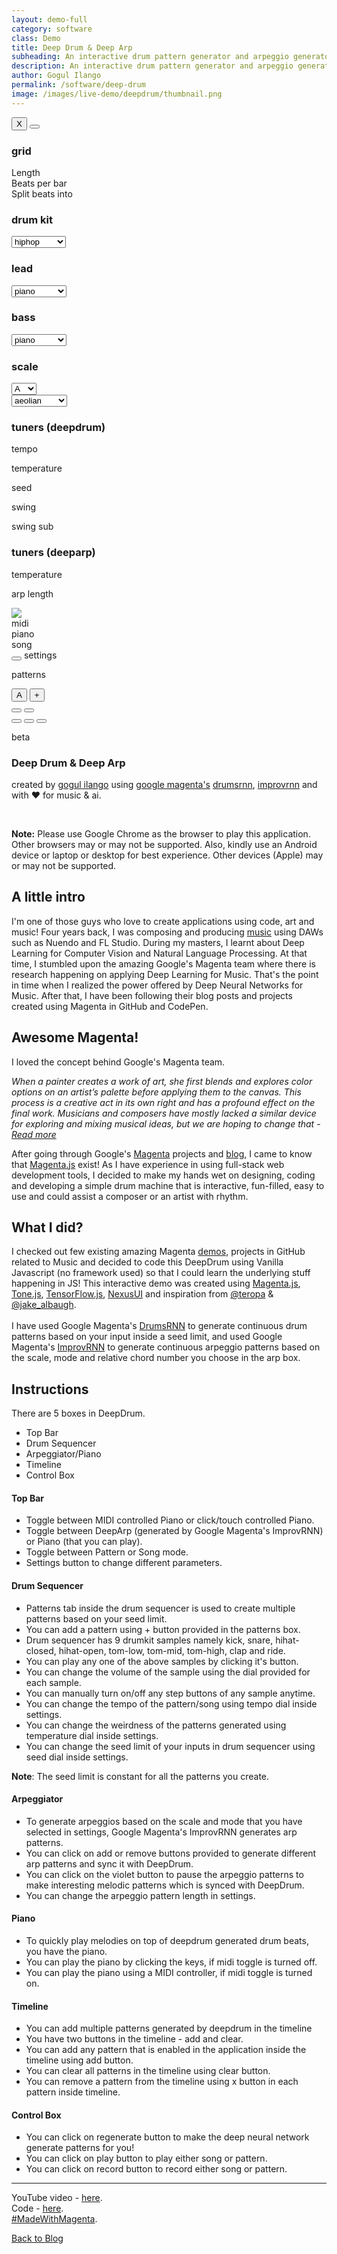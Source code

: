 ```yaml
---
layout: demo-full
category: software
class: Demo
title: Deep Drum & Deep Arp
subheading: An interactive drum pattern generator and arpeggio generator created using Google Magenta's DrumsRNN and ImprovRNN.
description: An interactive drum pattern generator and arpeggio generator created using Google Magenta's DrumsRNN and ImprovRNN.
author: Gogul Ilango
permalink: /software/deep-drum
image: /images/live-demo/deepdrum/thumbnail.png
---
```


<div class="deepdrum-container">
	<div class="deepdrum-wrapper">
		<div class="deepdrum-flex">
			<div class="deepdrum-playback deepdrum-flex-items">
				<div class="deepdrum-kit-selector">
					<div id="deepdrum-top-controller" class="deepdrum-playback-controller">
						<div class="deepdrum-modal-settings" id="deepdrum-modal-settings">
							<div class="deepdrum-modal-settings-holder">
								<button id="deepdrum-modal-close" class="deepdrum-modal-close" onclick="closeSettings()">X</button>
								<button id="deepdrum-modal-apply" class="deepdrum-modal-apply" onclick="applySettings()"></button>
								<div class="deepdrum-modal-settings-wrapper">
									<div class="deepdrum-modal-settings-container">
										<h3>grid</h3>
										<div class="deepdrum-settings-box">
										    <div class="deepdrum-settings-flex"><span class="text-settings">Length</span><span id="text-slider-bar-length" class="text-settings-value"></span> <span nexus-ui="slider" id="slider-bar-length"></span></div>
										    <div class="deepdrum-settings-flex"><span class="text-settings">Beats per bar</span><span id="text-slider-beats-per-bar" class="text-settings-value"></span> <span nexus-ui="slider" id="slider-beats-per-bar"></span></div>
										    <div class="deepdrum-settings-flex"><span class="text-settings">Split beats into</span><span id="text-slider-split-beats-into" class="text-settings-value"></span> <span nexus-ui="slider" id="slider-split-beats-into"></span></div>
										</div>
									</div>
								</div>
								<div class="deepdrum-modal-settings-wrapper">
									<div class="deepdrum-modal-settings-container">
										<h3>drum kit</h3>
										<div class="deepdrum-settings-box">
										    <select id="deepdrum-kit" class="deepdrum-select" onchange="updateKit(this.id)">
										    	<option value="analog">analog</option>
										    	<option value="electronic">electronic</option>
										    	<option value="hiphop" selected>hiphop</option>
										    	<option value="percussion">percussion</option>
										    </select>
										</div>
									</div>
								</div>
								<div class="deepdrum-modal-settings-wrapper">
									<div class="deepdrum-modal-settings-container">
										<h3>lead</h3>
										<div class="deepdrum-settings-box">
										    <select id="deepdrum-select-synth" class="deepdrum-select" onchange="updateSynthLead(this.id)">
										    	<option value="mono">monosynth</option>
										    	<option value="poly">polysynth</option>
										    	<option value="fat">fatsynth</option>
										    	<option value="piano" selected>piano</option>
										    	<option value="guitar">guitar</option>
										    </select>
										</div>
									</div>
								</div>
								<div class="deepdrum-modal-settings-wrapper">
									<div class="deepdrum-modal-settings-container">
										<h3>bass</h3>
										<div class="deepdrum-settings-box">
										    <select id="deepdrum-select-synth-bass" class="deepdrum-select" onchange="updateSynthBass(this.id)">
										    	<option value="mono">monosynth</option>
										    	<option value="poly">polysynth</option>
										    	<option value="fat">fatsynth</option>
										    	<option value="piano" selected>piano</option>
										    </select>
										</div>
									</div>
								</div>
								<div class="deepdrum-modal-settings-wrapper">
									<div class="deepdrum-modal-settings-container">
										<h3>scale</h3>
										<div class="deepdrum-settings-box" id="deepdrum-box-select-scale">
											<select id="deepdrum-select-scale" class="deepdrum-select" onchange="updateScale(this.id)">
										    	<option value="C">C</option>
										    	<option value="C#">C#</option>
										    	<option value="D">D</option>
										    	<option value="D#">D#</option>
										    	<option value="E">E</option>
										    	<option value="F">F</option>
										    	<option value="F#">F#</option>
										    	<option value="G">G</option>
										    	<option value="G#">G#</option>
										    	<option value="A" selected>A</option>
										    	<option value="A#">A#</option>
										    	<option value="B">B</option>
										    </select>
										</div>
										<div class="deepdrum-settings-box" id="deepdrum-box-select-mode">
											<select id="deepdrum-select-mode" class="deepdrum-select" onchange="updateMode(this.id)">
										    	<option value="ionian">ionian</option>
										    	<option value="dorian">dorian</option>
										    	<option value="phrygian">phrygian</option>
										    	<option value="lydian">lydian</option>
										    	<option value="myxolydian">myxolydian</option>
										    	<option value="aeolian" selected>aeolian</option>
										    	<option value="locrian">locrian</option>
										    </select>
										</div>
									</div>
								</div>
								<div class="deepdrum-modal-settings-wrapper">
									<div class="deepdrum-modal-settings-container">
									<h3>tuners (deepdrum)</h3>
										<div class="deepdrum-playback-control">
											<div class="deepdrum-playback-controller">
												<div class="deepdrum-control-box">
													<span nexus-ui="dial" id="dial-tempo"></span>
												    <p id="text-tempo" class="text-property">tempo</p>
												</div>
												<div class="deepdrum-control-box">
													<span nexus-ui="dial" id="dial-temperature-drum"></span>
												    <p id="text-temperature-drum" class="text-property">temperature</p>
												</div>
												<div class="deepdrum-control-box">
													<span nexus-ui="dial" id="dial-seed"></span>
												    <p id="text-seed" class="text-property">seed</p>
												</div>
												<div class="deepdrum-control-box">
													<span nexus-ui="dial" id="dial-swing"></span>
												    <p id="text-swing" class="text-property">swing</p>
												</div>
												<div class="deepdrum-control-box">
													<span nexus-ui="dial" id="dial-swing-sub"></span>
												    <p id="text-swing-sub" class="text-property">swing sub</p>
												</div>
											</div>
										</div>
									</div>
								</div>
								<div class="deepdrum-modal-settings-wrapper">
									<div class="deepdrum-modal-settings-container">
									<h3>tuners (deeparp)</h3>
										<div class="deepdrum-playback-control">
											<div class="deepdrum-playback-controller">
												<div class="deepdrum-control-box">
													<span nexus-ui="dial" id="dial-temperature-arp"></span>
												    <p id="text-temperature-arp" class="text-property">temperature</p>
												</div>
												<div class="deepdrum-control-box hide-box" id="box-dial-arp-length">
													<span nexus-ui="dial" id="dial-arp-length"></span>
												    <p id="text-arp-length" class="text-property">arp length</p>
												</div>
											</div>
										</div>
									</div>
								</div>
							</div>
						</div>
						<div class="deepdrum-top-control-box">
							<img src="/images/live-demo/deepdrum/avengers.png" class="avengers-logo" />
						</div>
						<div class="deepdrum-top-control-box">
							<span nexus-ui="toggle" id="toggle-midi"></span>
							<span class="text-description">midi</span>	
						</div>
						<div class="deepdrum-top-control-box">
							<span nexus-ui="radiobutton" id="radio-melody" style="margin-bottom: 5px !important;"></span>
							<span class="text-description" id="text-melody">piano</span>	
						</div>
						<div class="deepdrum-top-control-box">
							<span nexus-ui="toggle" id="toggle-play-mode"></span>
							<span class="text-description" id="text-play-mode">song</span>	
						</div>
						<div class="deepdrum-top-control-box">
							<button id="deepdrum-settings" class="deepdrum-settings" onclick="showSettings(this.id)"></button>
							<span class="text-description">settings</span>	
						</div>
					</div>
				</div>
				<div class="hide-box deepdrum-pattern-tag" id="deepdrum-pattern-tag">
					<div id="deepdrum-tag-holder" class="deepdrum-tag-holder">
						<p class="deepdrum-tag-text">patterns</p>
						<button id="btn-tag-a" class="btns-tag" onclick="enableTag(this.id)">A</button>
						<button id="btn-tag-plus" class="btns-tag-plus" onclick="addTag(this.id)">+</button>
					</div>
				</div>
				<div class="deepdrum-step-sequencer">
					<div id="deepdrum-drum-container" class="deepdrum-instrument-container">
					</div>
				</div>
				<div class="deepdrum-playback-control deepdrum-arp-box-wrapper" id="deepdrum-arp-box-wrapper">
					<div class="hide-box deepdrum-piano-box" id="deepdrum-piano-box">
						<div class="deepdrum-piano" id="deepdrum-piano"></div>
					</div>
					<div class="hide-box deepdrum-arp-box" id="deepdrum-arp-box"></div>
					<div class="hide-box deepdrum-gpad-box" id="deepdrum-gpad-box"></div>
				</div>
				<div class="deepdrum-timeline-container animated" id="deepdrum-timeline-container">
					<div class="deepdrum-timeline" id="deepdrum-timeline">
						<div id="deepdrum-timeline-indicator" class="deepdrum-timeline-indicator"></div>
						<button id="deepdrum-timeline-add" class="deepdrum-timeline-add animated jello infinite" onclick="addPatternInTimeline(this.id)"></button>
						<button id="deepdrum-timeline-clear" class="deepdrum-timeline-clear" onclick="clearPatternInTimeline()"></button>
					</div>
				</div>
				<div class="deepdrum-buttons-controller">
					<button id="deepdrum-regenerate" class="deepdrum-regenerate" onclick="predictSequence(this.id)" title="Regenerate!"></button>
					<button id="deepdrum-play" class="deepdrum-play" onclick="playDeepDrum(this.id)" title="Play!"></button>
					<button id="deepdrum-record" class="deepdrum-record" onclick="downloadPattern(this.id)" title="Record!"></button>
				</div>
				<p class='deepdrum-beta'>beta</p>
				</div>
			</div>
		</div>
		<div id="deepdrum-snackbar" class="deepdrum-snackbar"></div>
	</div>
<div class="deepdrum-content-container">
	<div class="deepdrum-content">
		<div>
			<h3>Deep Drum & Deep Arp</h3>
			<p class="text-create">created by <a href="https://gogul09.github.io/about" target="_blank">gogul ilango</a> using <a href="https://magenta.tensorflow.org/demos/community/" target="_blank">google magenta's</a> <a href="https://github.com/tensorflow/magenta/tree/master/magenta/models/drums_rnn" target="_blank">drumsrnn</a>, <a href="https://github.com/tensorflow/magenta/tree/master/magenta/models/improv_rnn" target="_blank">improvrnn</a> and with ❤️ for music & ai.</p>
			<br>
			<div class="note">
				<p><b>Note:</b> Please use Google Chrome as the browser to play this application. Other browsers may or may not be supported. Also, kindly use an Android device or laptop or desktop for best experience. Other devices (Apple) may or may not be supported.</p>
			</div>
			<h2>A little intro</h2>
			<p>I'm one of those guys who love to create applications using code, art and music! Four years back, I was composing and producing <a href="https://www.youtube.com/c/GogulIlangoMusic" target="_blank">music</a> using DAWs such as Nuendo and FL Studio. During my masters, I learnt about Deep Learning for Computer Vision and Natural Language Processing. At that time, I stumbled upon the amazing Google's Magenta team where there is research happening on applying Deep Learning for Music. That's the point in time when I realized the power offered by Deep Neural Networks for Music. After that, I have been following their blog posts and projects created using Magenta in GitHub and CodePen.</p>
			<h2>Awesome Magenta!</h2>
			<p>I loved the concept behind Google's Magenta team.</p>
			<div class="note"><p><i>When a painter creates a work of art, she first blends and explores color options on an artist’s palette before applying them to the canvas. This process is a creative act in its own right and has a profound effect on the final work. Musicians and composers have mostly lacked a similar device for exploring and mixing musical ideas, but we are hoping to change that - <a href="https://magenta.tensorflow.org/music-vae" target="_blank">Read more</a></i></p></div> 
			<p>After going through Google's <a href="https://magenta.tensorflow.org/" target="_blank">Magenta</a> projects and <a href="https://magenta.tensorflow.org/blog" target="_blank">blog</a>, I came to know that <a href="https://magenta.tensorflow.org/blog/2018/05/03/connecting-with-magenta-js/" target="_blank">Magenta.js</a> exist! As I have experience in using full-stack web development tools, I decided to make my hands wet on designing, coding and developing a simple drum machine that is interactive, fun-filled, easy to use and could assist a composer or an artist with rhythm.</p>
			<h2>What I did?</h2>
			<p>I checked out few existing amazing Magenta <a href="https://magenta.tensorflow.org/demos" target="_blank">demos</a>, projects in GitHub related to Music and decided to code this DeepDrum using Vanilla Javascript (no framework used) so that I could learn the underlying stuff happening in JS! This interactive demo was created using <a href="https://magenta.tensorflow.org/js" target="_blank">Magenta.js</a>, <a href="https://tonejs.github.io/" target="_blank">Tone.js</a>, <a href="https://js.tensorflow.org/" target="_blank">TensorFlow.js</a>, <a href="https://nexus-js.github.io/ui/" target="_blank">NexusUI</a> and inspiration from <a href="https://twitter.com/teropa" target="_blank">@teropa</a> & <a href="https://twitter.com/jake_albaugh" target="_blank">@jake_albaugh</a>.<br><br>I have used Google Magenta's <a href="https://github.com/tensorflow/magenta/tree/master/magenta/models/drums_rnn" target="_blank">DrumsRNN</a> to generate continuous drum patterns based on your input inside a <span class="coding">seed</span> limit, and used Google Magenta's <a href="https://github.com/tensorflow/magenta/tree/master/magenta/models/improv_rnn" target="_blank">ImprovRNN</a> to generate continuous arpeggio patterns based on the scale, mode and relative chord number you choose in the arp box.</p>
			<h2>Instructions</h2>
			<p>There are 5 boxes in DeepDrum.</p>
			<ul>
				<li>Top Bar</li>
				<li>Drum Sequencer</li>
				<li>Arpeggiator/Piano</li>
				<li>Timeline</li>
				<li>Control Box</li>
			</ul>
			<h4>Top Bar</h4>
			<ul>
				<li>Toggle between MIDI controlled Piano or click/touch controlled Piano.</li>
				<li>Toggle between DeepArp (generated by Google Magenta's ImprovRNN) or Piano (that you can play).</li>
				<li>Toggle between Pattern or Song mode.</li>
				<li>Settings button to change different parameters.</li>
			</ul>
			<h4>Drum Sequencer</h4>
			<ul>
				<li>Patterns tab inside the drum sequencer is used to create multiple patterns based on your seed limit.</li>
				<li>You can add a pattern using <span class="coding">+</span> button provided in the patterns box.</li>
				<li>Drum sequencer has 9 drumkit samples namely kick, snare, hihat-closed, hihat-open, tom-low, tom-mid, tom-high, clap and ride.</li>
				<li>You can play any one of the above samples by clicking it's button.</li>
				<li>You can change the volume of the sample using the dial provided for each sample.</li>
				<li>You can manually turn on/off any step buttons of any sample anytime.</li>
				<li>You can change the tempo of the pattern/song using <span class="coding">tempo</span> dial inside settings.</li>
				<li>You can change the weirdness of the patterns generated using <span class="coding">temperature</span> dial inside settings.</li>
				<li>You can change the seed limit of your inputs in drum sequencer using <span class="coding">seed</span> dial inside settings.</li>
			</ul>
			<div class="note">
				<p><b>Note</b>: The seed limit is constant for all the patterns you create.</p>
			</div>
			<h4>Arpeggiator</h4>
			<ul>
				<li>To generate arpeggios based on the <span class="coding">scale</span> and <span class="coding">mode</span> that you have selected in settings, Google Magenta's ImprovRNN generates arp patterns.</li>
				<li>You can click on add or remove buttons provided to generate different arp patterns and sync it with DeepDrum.</li>
				<li>You can click on the violet button to pause the arpeggio patterns to make interesting melodic patterns which is synced with DeepDrum.</li>
				<li>You can change the arpeggio pattern length in settings.</li>
			</ul>
			<h4>Piano</h4>
			<ul>
				<li>To quickly play melodies on top of deepdrum generated drum beats, you have the piano.</li>
				<li>You can play the piano by clicking the keys, if <span class="coding">midi</span> toggle is turned off.</li>
				<li>You can play the piano using a MIDI controller, if <span class="coding">midi</span> toggle is turned on.</li>
			</ul>
			<h4>Timeline</h4>
			<ul>
				<li>You can add multiple patterns generated by deepdrum in the timeline</li>
				<li>You have two buttons in the timeline - <span class="coding">add</span> and <span class="coding">clear</span>.</li>
				<li>You can add any pattern that is enabled in the application inside the timeline using <span class="coding">add</span> button.</li>
				<li>You can clear all patterns in the timeline using <span class="coding">clear</span> button.</li>
				<li>You can remove a pattern from the timeline using <span class="coding">x</span> button in each pattern inside timeline.</li>
			</ul>
			<h4>Control Box</h4>
			<ul>
				<li>You can click on <span class="coding">regenerate</span> button to make the deep neural network generate patterns for you!</li>
				<li>You can click on <span class="coding">play</span> button to play either song or pattern.</li>
				<li>You can click on <span class="coding">record</span> button to record either song or pattern.</li>
			</ul>
			<hr>
			<p>YouTube video - <a href="https://www.youtube.com/watch?v=sjo6UlQONLc" target="_blank">here</a>.
			<br>
			Code - <a href="https://github.com/Gogul09/deep-drum" target="_blank">here</a>.
			<br>
			<a href="https://magenta.tensorflow.org/demos/community/" target="_blank">#MadeWithMagenta</a>.</p>
			<a href="https://gogul09.github.io/" class="btn-back-to-blog">Back to Blog</a>
		</div>
	</div>
</div>

<script type="text/javascript" src="https://code.jquery.com/jquery-2.1.1.min.js"></script>
<script type="text/javascript" src="https://cdn.jsdelivr.net/npm/@magenta/music@1.4.2/dist/magentamusic.min.js"></script>
<script type="text/javascript" src="/externals/js/nexus.js"></script>
<script type="text/javascript" src="/js/tone.js"></script>

<script type="text/javascript" src="/js/deepdrum/tonal.js"></script>
<script type="text/javascript" src="/js/deepdrum/chord_finder.js"></script>
<script type="text/javascript" src="/js/deepdrum/reverse_midi_map.js"></script>
<script type="text/javascript" src="/js/deepdrum/update_controls.js"></script>
<script type="text/javascript" src="/js/deepdrum/arp_and_bass.js"></script>
<script type="text/javascript" src="/js/deepdrum/multiple_tag.js"></script>
<script type="text/javascript" src="/js/deepdrum/timeline.js"></script>
<script type="text/javascript" src="/js/deepdrum/gpad.js"></script>
<script type="text/javascript" src="/js/deepdrum/deepdrum.js"></script>

<script type="text/javascript">
	setTimeout(function(){ 
		// dummy start note to load buffer
		console.log("triggered dummy note");
		lead_synth.triggerAttackRelease('C3', '8n');
		lead_synth.triggerAttackRelease('E3', '8n');
		lead_synth.triggerAttackRelease('G3', '8n');
		lead_synth.triggerAttackRelease('C3', '8n');
		lead_synth.triggerAttackRelease('E3', '8n');
	}, 7000);
</script>
